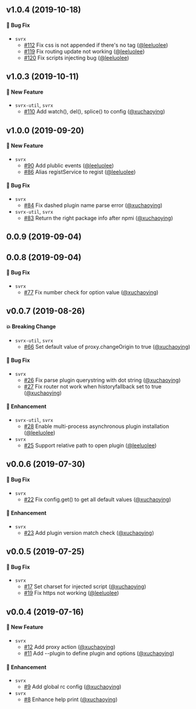 ## v1.0.4 (2019-10-18)

#### :bug: Bug Fix
* `svrx`
  * [#112](https://github.com/svrxjs/svrx/pull/112) Fix css is not appended if there's no <head> tag ([@leeluolee](https://github.com/leeluolee))
  * [#119](https://github.com/svrxjs/svrx/pull/119) Fix routing update not working ([@leeluolee](https://github.com/leeluolee))
  * [#120](https://github.com/svrxjs/svrx/pull/120) Fix scripts injecting bug ([@leeluolee](https://github.com/leeluolee))

## v1.0.3 (2019-10-11)

#### :rocket: New Feature
* `svrx-util`, `svrx`
  * [#110](https://github.com/svrxjs/svrx/pull/110) Add watch(), del(), splice() to config ([@xuchaoying](https://github.com/xuchaoying))

## v1.0.0 (2019-09-20)

#### :rocket: New Feature
* `svrx`
  * [#90](https://github.com/svrxjs/svrx/pull/90) Add plublic events ([@leeluolee](https://github.com/leeluolee))
  * [#86](https://github.com/svrxjs/svrx/pull/86) Alias registService to regist ([@leeluolee](https://github.com/leeluolee))

#### :bug: Bug Fix
* `svrx`
  * [#84](https://github.com/svrxjs/svrx/pull/84) Fix dashed plugin name parse error ([@xuchaoying](https://github.com/xuchaoying))
* `svrx-util`, `svrx`
  * [#83](https://github.com/svrxjs/svrx/pull/83) Return the right package info after npmi ([@xuchaoying](https://github.com/xuchaoying))

## 0.0.9 (2019-09-04)

## 0.0.8 (2019-09-04)

#### :bug: Bug Fix
* `svrx`
  * [#77](https://github.com/svrxjs/svrx/pull/77) Fix number check for option value ([@xuchaoying](https://github.com/xuchaoying))

## v0.0.7 (2019-08-26)

#### :boom: Breaking Change
* `svrx-util`, `svrx`
  * [#66](https://github.com/svrxjs/svrx/pull/66) Set default value of proxy.changeOrigin to true ([@xuchaoying](https://github.com/xuchaoying))

#### :bug: Bug Fix
* `svrx`
  * [#26](https://github.com/svrxjs/svrx/pull/26) Fix parse plugin querystring with dot string ([@xuchaoying](https://github.com/xuchaoying))
  * [#27](https://github.com/svrxjs/svrx/pull/27) Fix router not work when historyfallback set to true ([@xuchaoying](https://github.com/xuchaoying))

#### :nail_care: Enhancement
* `svrx-util`, `svrx`
  * [#28](https://github.com/svrxjs/svrx/pull/28) Enable multi-process asynchronous plugin installation ([@leeluolee](https://github.com/leeluolee))
* `svrx`
  * [#25](https://github.com/svrxjs/svrx/pull/25) Support relative path to open plugin ([@leeluolee](https://github.com/leeluolee))

## v0.0.6 (2019-07-30)

#### :bug: Bug Fix
* `svrx`
  * [#22](https://github.com/svrxjs/svrx/pull/22) Fix config.get() to get all default values ([@xuchaoying](https://github.com/xuchaoying))

#### :nail_care: Enhancement
* `svrx`
  * [#23](https://github.com/svrxjs/svrx/pull/23) Add plugin version match check ([@xuchaoying](https://github.com/xuchaoying))

## v0.0.5 (2019-07-25)

#### :bug: Bug Fix
* `svrx`
  * [#17](https://github.com/svrxjs/svrx/pull/17) Set charset for injected script ([@xuchaoying](https://github.com/xuchaoying))
  * [#19](https://github.com/svrxjs/svrx/pull/19) Fix https not working ([@leeluolee](https://github.com/leeluolee))

## v0.0.4 (2019-07-16)

#### :rocket: New Feature
* `svrx`
  * [#12](https://github.com/svrxjs/svrx/pull/12) Add proxy action ([@xuchaoying](https://github.com/xuchaoying))
  * [#11](https://github.com/svrxjs/svrx/pull/11) Add --plugin to define plugin and options ([@xuchaoying](https://github.com/xuchaoying))

#### :nail_care: Enhancement
* `svrx`
  * [#9](https://github.com/svrxjs/svrx/pull/9) Add global rc config ([@xuchaoying](https://github.com/xuchaoying))
* `svrx`
  * [#8](https://github.com/svrxjs/svrx/pull/8) Enhance help print ([@xuchaoying](https://github.com/xuchaoying))
